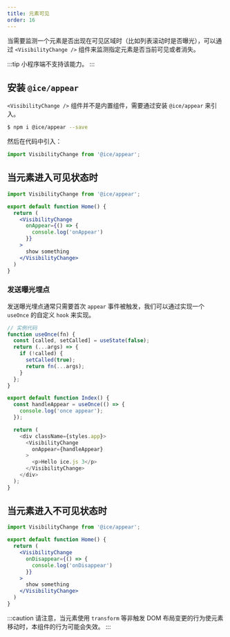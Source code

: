 ```yaml
---
title: 元素可见
order: 16
---
```


当需要监测一个元素是否出现在可见区域时（比如列表滚动时是否曝光），可以通过 `<VisibilityChange />` 组件来监测指定元素是否当前可见或者消失。

:::tip
小程序端不支持该能力。
:::

## 安装 `@ice/appear`

`<VisibilityChange />` 组件并不是内置组件，需要通过安装 `@ice/appear` 来引入。

```bash
$ npm i @ice/appear --save
```

然后在代码中引入：

```ts
import VisibilityChange from '@ice/appear';
```

## 当元素进入可见状态时

```jsx
import VisibilityChange from '@ice/appear';

export default function Home() {
  return (
    <VisibilityChange
      onAppear={() => {
        console.log('onAppear')
      }}
    >
      show something
    </VisibilityChange>
  )
}
```

### 发送曝光埋点

发送曝光埋点通常只需要首次 `appear` 事件被触发，我们可以通过实现一个 `useOnce` 的自定义 `hook` 来实现。

```ts
// 实例代码
function useOnce(fn) {
  const [called, setCalled] = useState(false);
  return (...args) => {
    if (!called) {
      setCalled(true);
      return fn(...args);
    }
  };
}

export default function Index() {
  const handleAppear = useOnce(() => {
    console.log('once appear');
  });

  return (
    <div className={styles.app}>
      <VisibilityChange
        onAppear={handleAppear}
      >
        <p>Hello ice.js 3</p>
      </VisibilityChange>
    </div>
  );
}
```

## 当元素进入不可见状态时

```jsx
import VisibilityChange from '@ice/appear';

export default function Home() {
  return (
    <VisibilityChange
      onDisappear={() => {
        console.log('onDisappear')
      }}
    >
      show something
    </VisibilityChange>
  )
}
```

:::caution
请注意，当元素使用 `transform` 等非触发 DOM 布局变更的行为使元素移动时，本组件的行为可能会失效。
:::
